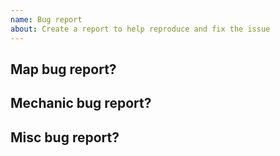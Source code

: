 ```yaml
---
name: Bug report
about: Create a report to help reproduce and fix the issue
---
```

<!--For writing bug reports, please indicate with [Bug Report]-->
<!--Make sure to delete the fields you don't need-->

## Map bug report?
<!--Any maint related issues should be reported within realtively to a location, should you not be able to open the map file in SDMM or godforbid DME.-->

## Mechanic bug report?
<!--Indicate what happened and any possible replications.-->

## Misc bug report?
<!--Because not everything else is important, but it is. Just tell us what happened.-->

